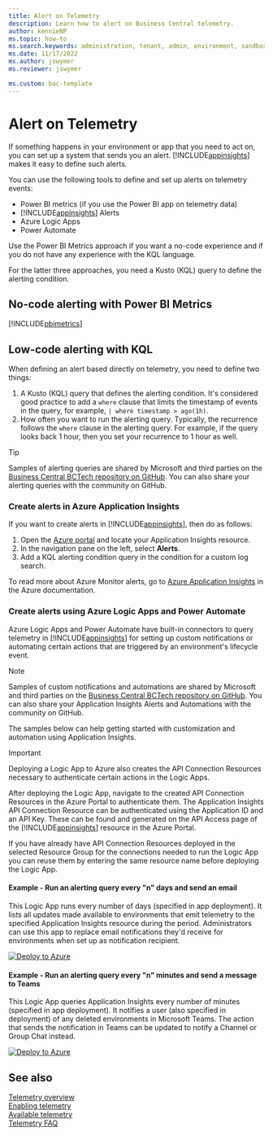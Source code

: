 ```yaml
---
title: Alert on Telemetry
description: Learn how to alert on Business Central telemetry.  
author: kennieNP
ms.topic: how-to
ms.search.keywords: administration, tenant, admin, environment, sandbox, telemetry
ms.date: 11/17/2022
ms.author: jswymer
ms.reviewer: jswymer

ms.custom: bac-template
---
```

# Alert on Telemetry

If something happens in your environment or app that you need to act on, you can set up a system that sends you an alert. [!INCLUDE[appinsights](../includes/azure-appinsights-name.md)] makes it easy to define such alerts.

You can use the following tools to define and set up alerts on telemetry events:

- Power BI metrics (if you use the Power BI app on telemetry data)
- [!INCLUDE[appinsights](../includes/azure-appinsights-name.md)] Alerts
- Azure Logic Apps
- Power Automate

Use the Power BI Metrics approach if you want a no-code experience and if you do not have any experience with the KQL language.

For the latter three approaches, you need a Kusto (KQL) query to define the alerting condition.

## No-code alerting with Power BI Metrics

[!INCLUDE[pbimetrics](../includes/include-telemetry-alerting-powerbi-metrics.md)]


## Low-code alerting with KQL
When defining an alert based directly on telemetry, you need to define two things:

1. A Kusto (KQL) query that defines the alerting condition. It's considered good practice to add a `where` clause that limits the timestamp of events in the query, for example, `| where timestamp > ago(1h)`. 
2. How often you want to run the alerting query. Typically, the recurrence follows the `where` clause in the alerting query. For example, if the query looks back 1 hour, then you set your recurrence to 1 hour as well.

> [!TIP]
> Samples of alerting queries are shared by Microsoft and third parties on the [Business Central BCTech repository on GitHub](https://github.com/microsoft/BCTech/tree/master/samples/AppInsights/Alerts). You can also share your alerting queries with the community on GitHub.

### Create alerts in Azure Application Insights

If you want to create alerts in [!INCLUDE[appinsights](../includes/azure-appinsights-name.md)], then do as follows:

1. Open the [Azure portal](https://portal.azure.com) and locate your Application Insights resource.
2. In the navigation pane on the left, select **Alerts**.
3. Add a KQL alerting condition query in the condition for a custom log search.

To read more about Azure Monitor alerts, go to [Azure Application Insights](/azure/azure-monitor/alerts/alerts-overview) in the Azure documentation. <!-- /azure/azure-monitor/platform/alerts-unified-log-->

### Create alerts using Azure Logic Apps and Power Automate

Azure Logic Apps and Power Automate have built-in connectors to query telemetry in [!INCLUDE[appinsights](../includes/azure-appinsights-name.md)] for setting up custom notifications or automating certain actions that are triggered by an environment's lifecycle event.

> [!NOTE]
> Samples of custom notifications and automations are shared by Microsoft and third parties on the [Business Central BCTech repository on GitHub](https://github.com/microsoft/BCTech/tree/master/samples/AppInsights/Alerts). You can also share your Application Insights Alerts and Automations with the community on GitHub.

The samples below can help getting started with customization and automation using Application Insights.

> [!IMPORTANT]
> Deploying a Logic App to Azure also creates the API Connection Resources necessary to authenticate certain actions in the Logic Apps.
>
> After deploying the Logic App, navigate to the created API Connection Resources in the Azure Portal to authenticate them. The Application Insights API Connection Resource can be authenticated using the Application ID and an API Key. These can be found and generated on the API Access page of the [!INCLUDE[appinsights](../includes/azure-appinsights-name.md)] resource in the Azure Portal.
>
> If you have already have API Connection Resources deployed in the selected Resource Group for the connections needed to run the Logic App you can reuse them by entering the same resource name before deploying the Logic App.

#### Example - Run an alerting query every "n" days and send an email

This Logic App runs every number of days (specified in app deployment). It lists all updates made available to environments that emit telemetry to the specified Application Insights resource during the period. Administrators can use this app to replace email notifications they'd receive for environments when set up as notification recipient.

[![Deploy to Azure](https://aka.ms/deploytoazurebutton)](https://portal.azure.com/#create/Microsoft.Template/uri/https%3A%2F%2Fraw.githubusercontent.com%2Fmicrosoft%2FBCTech%2Fmaster%2Fsamples%2FAppInsights%2FAlerts%2FAvailableUpdatesNotification.json)

#### Example - Run an alerting query every "n" minutes and send a message to Teams

This Logic App queries Application Insights every number of minutes (specified in app deployment). It notifies a user (also specified in deployment) of any deleted environments in Microsoft Teams. The action that sends the notification in Teams can be updated to notify a Channel or Group Chat instead.

[![Deploy to Azure](https://aka.ms/deploytoazurebutton)](https://portal.azure.com/#create/Microsoft.Template/uri/https%3A%2F%2Fraw.githubusercontent.com%2Fmicrosoft%2FBCTech%2Fmaster%2Fsamples%2FAppInsights%2FAlerts%2FDeletedEnvironmentNotification.json)




## See also
[Telemetry overview](telemetry-overview.md)  
[Enabling telemetry](telemetry-enable-application-insights.md)  
[Available telemetry](telemetry-available-telemetry.md)  
[Telemetry FAQ](telemetry-faq.md)